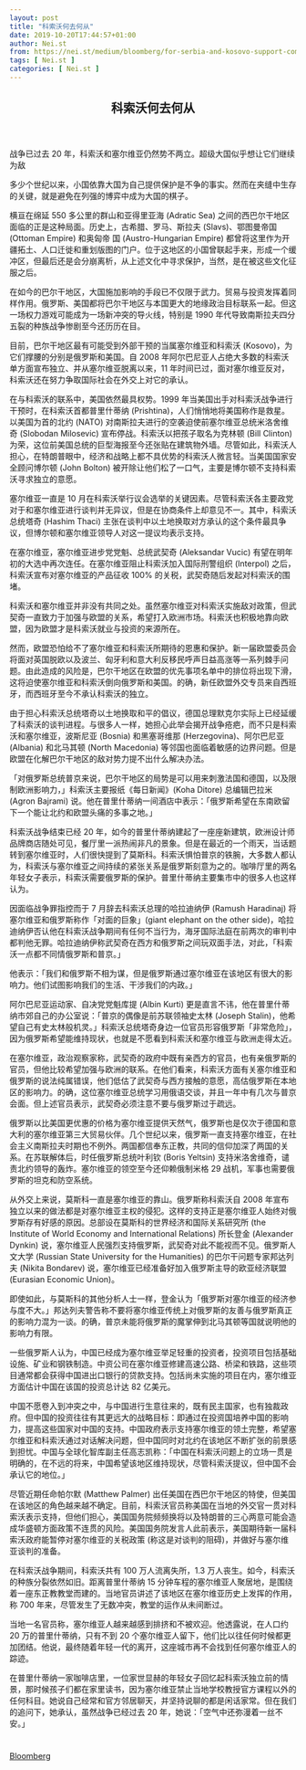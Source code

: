 ```yaml
---
layout: post
title: "科索沃何去何从"
date: 2019-10-20T17:44:57+01:00
author: Nei.st
from: https://nei.st/medium/bloomberg/for-serbia-and-kosovo-support-comes-with-strings-attached
tags: [ Nei.st ]
categories: [ Nei.st ]
---
```


<article class="post-6896 post type-post status-publish format-standard hentry category-bloomberg" id="post-6896">
 <header class="page-header medium Archives">
  <div class="page-header__image">
  </div>
  <div class="page-header__content">
   <h1 class="page-title text-align-center">
    科索沃何去何从
   </h1>
  </div>
 </header>
 <div class="entry-content aesop-entry-content" id="post-6896-content">
  <link as="font" crossorigin="anonymous" href="//cdn.jsdelivr.net/gh/0nd1jyU39XQ/_/glyph/font-face/0uIzqoZjSuJfvSBnvgXTcApMtcVhMcpr.woff" rel="preload" type="font/woff"/>
  <link as="font" crossorigin="anonymous" href="//cdn.jsdelivr.net/gh/0nd1jyU39XQ/_/glyph/font-face/1sTnSLZWDKucPX6SAk.woff" rel="preload" type="font/woff"/>
  <p class="blog-post__description">
   战争已过去 20 年，科索沃和塞尔维亚仍然势不两立。超级大国似乎想让它们继续为敌
  </p>
  <span id="more-6896">
  </span>
  <p>
   多少个世纪以来，小国依靠大国为自己提供保护是不争的事实。然而在夹缝中生存的关键，就是避免在列强的博弈中成为大国的棋子。
  </p>
  <p>
   横亘在绵延 550 多公里的群山和亚得里亚海 (Adratic Sea) 之间的西巴尔干地区面临的正是这种局面。历史上，古希腊、罗马、斯拉夫 (Slavs)、鄂图曼帝国 (Ottoman Empire) 和奥匈帝 国 (Austro-Hungarian Empire) 都曾将这里作为开疆拓土、人口迁徙和重划版图的门户。位于这地区的小国曾联起手来，形成一个缓冲区，但最后还是会分崩离析，从上述文化中寻求保护，当然，是在被这些文化征服之后。
  </p>
  <p>
   在如今的巴尔干地区，大国施加影响的手段已不仅限于武力。贸易与投资发挥着同样作用。俄罗斯、美国都将巴尔干地区与本国更大的地缘政治目标联系一起。但这一场权力游戏可能成为一场新冲突的导火线，特别是 1990 年代导致南斯拉夫四分五裂的种族战争惨剧至今还历历在目。
  </p>
  <p>
   目前，巴尔干地区最有可能受到外部干预的当属塞尔维亚和科索沃 (Kosovo)，为它们撑腰的分别是俄罗斯和美国。自 2008 年阿尔巴尼亚人占绝大多数的科索沃单方面宣布独立、并从塞尔维亚脱离以来，11 年时间已过，面对塞尔维亚反对，科索沃还在努力争取国际社会在外交上对它的承认。
  </p>
  <p>
   在与科索沃的联系中，美国依然最具权势。1999 年当美国出手对科索沃战争进行干预时，在科索沃首都普里什蒂纳 (Prishtina)，人们悄悄地将美国称作是救星。以美国为首的北约 (NATO) 对南斯拉夫进行的空袭迫使前塞尔维亚总统米洛舍维奇 (Slobodan Milosevic) 宣布停战。科索沃以把孩子取名为克林顿 (Bill Clinton) 为荣，这位前美国总统的巨型海报至今还张贴在建筑物外墙。尽管如此，科索沃人担心，在特朗普眼中，经济和战略上都不具优势的科索沃人微言轻。当美国国家安全顾问博尔顿 (John Bolton) 被开除让他们松了一口气，主要是博尔顿不支持科索沃寻求独立的意愿。
  </p>
  <div class="code-block code-block-1" style="margin: 8px 0; clear: both;">
   <div class="container ads_KbHEVhh8Rw">
    <div class="card card--blog post-sidebar">
     <div class="card-body">
      <div class="logo_ngcontent-kty-0">
      </div>
      <div class="iframe-blocker U6XAMK63Vh00WqvF2BacIQ">
       <div class="background-h60B">
       </div>
       <div class="WumZiPCS4MeMw4pxQ">
       </div>
      </div>
     </div>
     <div class="card-footer">
      <div class="card-footer-wrapper" layout="row bottom-left">
      </div>
     </div>
    </div>
   </div>
  </div>
  <p>
   塞尔维亚一直是 10 月在科索沃举行议会选举的关键因素。尽管科索沃各主要政党对于和塞尔维亚进行谈判并无异议，但是在协商条件上却意见不一。其中，科索沃总统塔奇 (Hashim Thaci) 主张在谈判中以土地换取对方承认的这个条件最具争议，但博尔顿和塞尔维亚领导人对这一提议均表示支持。
  </p>
  <p>
   在塞尔维亚，塞尔维亚进步党党魁、总统武契奇 (Aleksandar Vucic) 有望在明年初的大选中再次连任。在塞尔维亚阻止科索沃加入国际刑警组织 (Interpol) 之后，科索沃宣布对塞尔维亚的产品征收 100% 的关税，武契奇随后发起对科索沃的围堵。
  </p>
  <p>
   科索沃和塞尔维亚并非没有共同之处。虽然塞尔维亚对科索沃实施敌对政策，但武契奇一直致力于加强与欧盟的关系，希望打入欧洲市场。科索沃也积极地靠向欧盟，因为欧盟才是科索沃就业与投资的来源所在。
  </p>
  <p>
   然而，欧盟恐怕给不了塞尔维亚和科索沃所期待的恩惠和保护。新一届欧盟委员会将面对英国脱欧以及波兰、匈牙利和意大利反移民呼声日益高涨等一系列棘手问题。由此造成的风险是，巴尔干地区在欧盟的优先事项名单中的排位将出现下滑，这将迫使塞尔维亚和科索沃倒向俄罗斯和美国。的确，新任欧盟外交专员来自西班牙，而西班牙至今不承认科索沃的独立。
  </p>
  <p>
   由于担心科索沃总统塔奇以土地换取和平的倡议，德国总理默克尔实际上已经延缓了科索沃的谈判进程。与很多人一样，她担心此举会揭开战争疮疤，而不只是科索沃和塞尔维亚，波斯尼亚 (Bosnia) 和黑塞哥维那 (Herzegovina)、阿尔巴尼亚 (Albania) 和北马其顿 (North Macedonia) 等邻国也面临着敏感的边界问题。但是欧盟在化解巴尔干地区的敌对势力提不出什么解决办法。
  </p>
  <p>
   「对俄罗斯总统普京来说，巴尔干地区的局势是可以用来刺激法国和德国，以及限制欧洲影响力，」科索沃主要报纸《每日新闻》(Koha Ditore) 总编辑巴拉米 (Agron Bajrami) 说。他在普里什蒂纳一间酒店中表示：「俄罗斯希望在东南欧留下一个能让北约和欧盟头痛的多事之地。」
  </p>
  <div class="code-block code-block-1" style="margin: 8px 0; clear: both;">
   <div class="container ads_KbHEVhh8Rw">
    <div class="card card--blog post-sidebar">
     <div class="card-body">
      <div class="logo_ngcontent-kty-0">
      </div>
      <div class="iframe-blocker U6XAMK63Vh00WqvF2BacIQ">
       <div class="background-h60B">
       </div>
       <div class="WumZiPCS4MeMw4pxQ">
       </div>
      </div>
     </div>
     <div class="card-footer">
      <div class="card-footer-wrapper" layout="row bottom-left">
      </div>
     </div>
    </div>
   </div>
  </div>
  <p>
   科索沃战争结束已经 20 年，如今的普里什蒂纳建起了一座座新建筑，欧洲设计师品牌商店随处可见，餐厅里一派热闹非凡的景象。但是在最近的一个雨天，当话题转到塞尔维亚时，人们很快提到了莫斯科。科索沃惧怕普京的铁腕，大多数人都认为，科索沃与塞尔维亚之间持续的紧张关系是俄罗斯刻意为之的。咖啡厅里的两名年轻女子表示，科索沃需要俄罗斯的保护。普里什蒂纳主要集市中的很多人也这样认为。
  </p>
  <p>
   因面临战争罪指控而于 7 月辞去科索沃总理的哈拉迪纳伊 (Ramush Haradinaj) 将塞尔维亚和俄罗斯称作「对面的巨象」(giant elephant on the other side)，哈拉迪纳伊否认他在科索沃战争期间有任何不当行为，海牙国际法庭在前两次的审判中都判他无罪。哈拉迪纳伊称武契奇在西方和俄罗斯之间玩双面手法，对此，「科索沃一点都不同情俄罗斯和普京。」
  </p>
  <p>
   他表示：「我们和俄罗斯不相为谋，但是俄罗斯通过塞尔维亚在该地区有很大的影响力。他们试图影响我们的生活、干涉我们的内政。」
  </p>
  <p>
   阿尔巴尼亚运动家、自决党党魁库提 (Albin Kurti) 更是直言不讳，他在普里什蒂纳市郊自己的办公室说：「普京的偶像是前苏联领袖史太林 (Joseph Stalin)，他希望自己有史太林般机灵。」科索沃总统塔奇身边一位官员形容俄罗斯「非常危险」，因为俄罗斯希望能维持现状，也就是不愿看到科索沃和塞尔维亚与欧洲走得太近。
  </p>
  <p>
   在塞尔维亚，政治观察家称，武契奇的政府中既有亲西方的官员，也有亲俄罗斯的官员，但他比较希望加强与欧洲的联系。在他们看来，科索沃方面有关塞尔维亚和俄罗斯的说法纯属错误，他们低估了武契奇与西方接触的意愿，高估俄罗斯在本地区的影响力。的确，这位塞尔维亚总统学习用俄语交谈，并且一年中有几次与普京会面。但上述官员表示，武契奇必须注意不要与俄罗斯过于疏远。
  </p>
  <p>
   俄罗斯以比美国更优惠的价格为塞尔维亚提供天然气，俄罗斯也是仅次于德国和意大利的塞尔维亚第三大贸易伙伴。几个世纪以来，俄罗斯一直支持塞尔维亚，在社会主义南斯拉夫时期也不例外。两国都信奉东正教，共同的信仰加深了两国的关系。在苏联解体后，时任俄罗斯总统叶利钦 (Boris Yeltsin) 支持米洛舍维奇，谴责北约领导的轰炸。塞尔维亚的领空至今还仰赖俄制米格 29 战机，军事也需要俄罗斯的坦克和防空系统。
  </p>
  <div class="code-block code-block-1" style="margin: 8px 0; clear: both;">
   <div class="container ads_KbHEVhh8Rw">
    <div class="card card--blog post-sidebar">
     <div class="card-body">
      <div class="logo_ngcontent-kty-0">
      </div>
      <div class="iframe-blocker U6XAMK63Vh00WqvF2BacIQ">
       <div class="background-h60B">
       </div>
       <div class="WumZiPCS4MeMw4pxQ">
       </div>
      </div>
     </div>
     <div class="card-footer">
      <div class="card-footer-wrapper" layout="row bottom-left">
      </div>
     </div>
    </div>
   </div>
  </div>
  <p>
   从外交上来说，莫斯科一直是塞尔维亚的靠山。俄罗斯称科索沃自 2008 年宣布独立以来的做法都是对塞尔维亚主权的侵犯。这样的支持正是塞尔维亚人始终对俄罗斯存有好感的原因。总部设在莫斯科的世界经济和国际关系研究所 (the Institute of World Economy and International Relations) 所长登金 (Alexander Dynkin) 说，塞尔维亚人民强烈支持俄罗斯，武契奇对此不能视而不见。俄罗斯人文大学 (Russian State University for the Humanities) 的巴尔干问题专家邦达列夫 (Nikita Bondarev) 说，塞尔维亚已经准备好加入俄罗斯主导的欧亚经济联盟 (Eurasian Economic Union)。
  </p>
  <p>
   即使如此，与莫斯科的其他分析人士一样，登金认为「俄罗斯对塞尔维亚的经济参与度不大。」邦达列夫警告称不要将塞尔维亚传统上对俄罗斯的友善与俄罗斯真正的影响力混为一谈。的确，普京未能将俄罗斯的魔掌伸到北马其顿等国就说明他的影响力有限。
  </p>
  <p>
   一些俄罗斯人认为，中国已经成为塞尔维亚举足轻重的投资者，投资项目包括基础设施、矿业和钢铁制造。中资公司在塞尔维亚修建高速公路、桥梁和铁路，这些项目通常都会获得中国进出口银行的贷款支持。包括尚未实施的项目在内，塞尔维亚方面估计中国在该国的投资总计达 82 亿美元。
  </p>
  <p>
   中国不愿卷入到冲突之中，与中国进行生意往来的，既有民主国家，也有独裁政府。但中国的投资往往有其更远大的战略目标：即通过在投资国培养中国的影响力，提高这些国家对中国的支持。中国政府表示支持塞尔维亚的领土完整，希望塞尔维亚和科索沃通过对话解决问题，但中国同时对北约在该地区不断扩张的前景感到担忧。中国与全球化智库副主任高志凯称：「中国在科索沃问题上的立场一贯是明确的，在不远的将来，中国希望该地区维持现状，尽管科索沃提议，但中国不会承认它的地位。」
  </p>
  <p>
   尽管近期任命帕尔默 (Matthew Palmer) 出任美国在西巴尔干地区的特使，但美国在该地区的角色越来越不确定。目前，科索沃官员称美国在当地的外交官一贯对科索沃表示支持，但他们担心，美国国务院频频换将以及特朗普的三心两意可能会造成华盛顿方面政策不连贯的风险。美国国务院发言人此前表示，美国期待新一届科索沃政府能暂停对塞尔维亚的关税政策 (称这是对谈判的阻碍)，并做好与塞尔维亚谈判的准备。
  </p>
  <p>
   在科索沃战争期间，科索沃共有 100 万人流离失所，1.3 万人丧生。如今，科索沃的种族分裂依然如旧。距离普里什蒂纳 15 分钟车程的塞尔维亚人聚居地，是围绕着一座东正教教堂而建的。当地官员讲述了该地区在塞尔维亚历史上发挥的作用，称 700 年来，尽管发生了无数冲突，教堂的运作从未间断过。
  </p>
  <div class="code-block code-block-1" style="margin: 8px 0; clear: both;">
   <div class="container ads_KbHEVhh8Rw">
    <div class="card card--blog post-sidebar">
     <div class="card-body">
      <div class="logo_ngcontent-kty-0">
      </div>
      <div class="iframe-blocker U6XAMK63Vh00WqvF2BacIQ">
       <div class="background-h60B">
       </div>
       <div class="WumZiPCS4MeMw4pxQ">
       </div>
      </div>
     </div>
     <div class="card-footer">
      <div class="card-footer-wrapper" layout="row bottom-left">
      </div>
     </div>
    </div>
   </div>
  </div>
  <p>
   当地一名官员称，塞尔维亚人越来越感到排挤和不被欢迎。他透露说，在人口约 20 万的普里什蒂纳，只有不到 20 个塞尔维亚人留下，他们比以往任何时候都更加团结。他说，最终随着年轻一代的离开，这座城市再不会找到任何塞尔维亚人的踪迹。
  </p>
  <p>
   在普里什蒂纳一家咖啡店里，一位家世显赫的年轻女子回忆起科索沃独立前的情景，那时候孩子们都在家里读书，因为塞尔维亚禁止当地学校教授官方课程以外的任何科目。她说自己经常和官方邻居聊天，并坚持说聊的都是闲话家常。但在我们的追问下，她承认，虽然战争已经过去 20 年，她说：「空气中还弥漫着一丝不安。」
  </p>
  <div class="container ag ah">
   <div class="fe n el">
    <a class="dt du bn bo bp bq br bs bt bu dv dw bx by dx dy" href="https://nei.st/medium/bloomberg-businessweek?source=https://www.bloomberg.com/news/articles/2019-10-03/the-superpowers-seem-to-want-kosovo-and-serbia-to-stay-enemies">
     <div class="c ff fg ag ah fh el fi fj ce fk fl fm fn fo fp fq fr fs ft fu">
      <div class="bs em en eo ep eq fv ah fw fg ag bm eu fx q fy fz p ac">
      </div>
     </div>
    </a>
   </div>
  </div>
  <div class="code-block code-block-2" style="margin: 8px 0; clear: both;">
   <br/>
   <div class="container ads_KbHEVhh8Rw">
    <div class="card card--blog post-sidebar">
     <div class="card-body">
      <div class="logo_ngcontent-kty-0">
      </div>
      <div class="iframe-blocker U6XAMK63Vh00WqvF2BacIQ">
       <div class="background-h60B">
       </div>
       <div class="WumZiPCS4MeMw4pxQ">
       </div>
      </div>
     </div>
     <div class="card-footer">
      <div class="card-footer-wrapper" layout="row bottom-left">
      </div>
     </div>
    </div>
   </div>
  </div>
 </div>
 <footer class="entry-footer">
  <div class="categories icon-link">
   <a href="https://nei.st/category/medium/bloomberg" rel="category tag">
    Bloomberg
   </a>
  </div>
 </footer>
</article>

